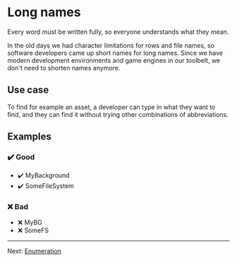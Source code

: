 # Long names

Every word must be written fully, so everyone understands what they mean.

In the old days we had character limitations for rows and file names, so software developers came up short names for long names. Since we have modern development environments and game engines in our toolbelt, we don't need to shorten names anymore.

## Use case

To find for example an asset, a developer can type in what they want to find, and they can find it without trying other combinations of abbreviations.

## Examples

### ✔️ Good

- ✔️ MyBackground
- ✔️ SomeFileSystem

### ❌ Bad

- ❌ MyBG
- ❌ SomeFS

---

Next: [Enumeration](./Enumeration.md)